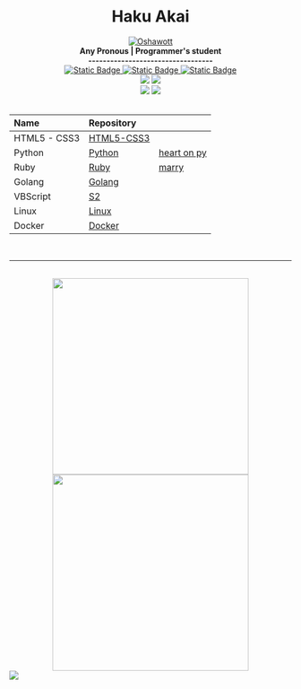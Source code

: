 <h1 align="center">Haku Akai</h1>

<div align="center">
    <a href="https://pokemondb.net/pokedex/oshawott"><img src="https://img.pokemondb.net/sprites/black-white-2/anim/shiny/oshawott.gif" alt="Oshawott"></a> <br>
    <b> Any Pronous | Programmer's student </b> <br>
    <b> ---------------------------------- </b> <br>
    <a href="https://www.dio.me/users/juhh1956">
        <img alt="Static Badge" src="https://img.shields.io/badge/DIO-blue?style=for-the-badge">
    </a>
    <a href="https://www.linkedin.com/in/hakuakai/">
        <img alt="Static Badge" src="https://img.shields.io/badge/linkedin-blue?style=for-the-badge">
    </a>
    <a href="https://www.canva.com/design/DAFhbIVJ4KY/9t40VDRbjESX_aDW0o78kw/view?utm_content=DAFhbIVJ4KY&utm_campaign=designshare&utm_medium=link&utm_source=publishsharelink">
        <img alt="Static Badge" src="https://img.shields.io/badge/me-blue?style=for-the-badge">
    </a> <br>
    <img src="https://img.shields.io/badge/HTML5-black?style=for-the-badge&logo=HTML5&logoColor=blue" />
    <img src="https://img.shields.io/badge/CSS3-black?style=for-the-badge&logo=CSS3&logoColor=blue" /> <br>
    <img src="https://img.shields.io/badge/Linux-black?style=for-the-badge&logo=Linux&logoColor=blue" /> 
    <img src="https://img.shields.io/badge/Docker-black?style=for-the-badge&logo=Docker&logoColor=blue" /> 
    <br> <br>
    <table>
        <thead>
            <tr align="left">
                <th>Name</th>
                <th>Repository</th>
                <th></th>
            </tr>
        </thead>
    <tbody align="left">
        <tr>
            <td>HTML5 - CSS3</td>
            <td>
                <a href="https://github.com/HakuAkai/HTML5-CSS3.git">HTML5-CSS3</a>
            </td>
            <td>
            </td>           
        </tr>
        <tr>
            <td>Python</td>
            <td>
                <a href="https://github.com/HakuAkai/Python.git">Python</a>
            </td>
            <td>
                <a href="https://github.com/HakuAkai/heart-on-py.git">heart on py</a>
            </td> 
        </tr>
        <tr>
            <td>Ruby</td>
            <td>
                <a href="https://github.com/HakuAkai/Ruby.git">Ruby</a>
            </td> 
            <td>
                <a href="https://github.com/HakuAkai/marry.git">marry</a>
            </td> 
        </tr>
        <tr>
            <td>Golang</td>
            <td>
                <a href="https://github.com/HakuAkai/Golang.git">Golang</a>
            </td> 
            <td>
            </td> 
        </tr>
        <tr>
            <td>VBScript</td>
            <td>
                <a href="https://github.com/HakuAkai/S2.git">S2</a>
            </td> 
            <td>
            </td> 
        </tr>
        <tr>
            <td>Linux</td>
            <td>
                <a href="https://github.com/HakuAkai/Linux.git">Linux</a>
            </td> 
            <td>
            </td> 
        </tr>
        <tr>
            <td>Docker</td>
            <td>
                <a href="https://github.com/HakuAkai/Docker.git">Docker</a>
            </td> 
            <td>
            </td> 
        </tr>
    </tbody>
    <tfoot></tfoot>
    </table>
</div>
<br>
<hr>
<div align="center" style="display: inline-block"><br>
    <img width="350" src="https://github-readme-stats.vercel.app/api/top-langs/?username=hakuakai&layout=compact&theme=transparent&hide_border=true"/>
    <img width="350" src="https://github-readme-stats.vercel.app/api?username=hakuakai&count_private=true&layout=compact&theme=transparent&hide_border=true"/> 
</div>
<br>
<div align="center" style="display: inline-block">
    <img src="https://streak-stats.demolab.com/?user=HakuAkai&theme=transparent&color=blue&background=000&border=0525B3&dates=FFF"/>
</div>

